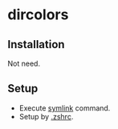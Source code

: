# dircolors

## Installation

Not need.

## Setup

* Execute [symlink](../script/symlink) command.
* Setup by [.zshrc](../zsh/.symlink.zshrc).
